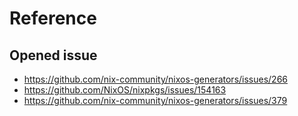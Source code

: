 # Reference
## Opened issue
- https://github.com/nix-community/nixos-generators/issues/266
- https://github.com/NixOS/nixpkgs/issues/154163
- https://github.com/nix-community/nixos-generators/issues/379
